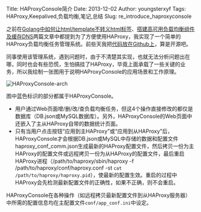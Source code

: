 Title: HAProxyConsole简介
Date: 2013-12-02
Author: youngsterxyf
Tags: HAProxy,Keepalived,负载均衡,笔记,总结
Slug: re_introduce_haproxyconsole

之前在[Golang中如何让html/template不转义html标签](http://youngsterxyf.github.io/2013/11/01/unescape-html-in-golang-html_template/)、[搭建高可用负载均衡组件及缓存DNS](http://youngsterxyf.github.io/2013/10/16/high-availability-load-balancer-and-dns/)两篇文章中都提到为了方便使用HAProxy，我实现了一个简单的HAProxy负载均衡任务管理系统。前些天我把[代码放在Github上](http://youngsterxyf.github.io/haproxyconsole/)，算是开源吧。

同事使用该管理系统，遇到问题时，由于不清楚其实现，也就无法分析问题出在哪，同时也会有些恐慌，生怕搞挂了HAProxy，毕竟上面承载了一些关键的业务，所以我绘制一张图用于说明HAProxyConsole的应用场景和工作原理。

![HAProxyConsole-arch](/assets/uploads/pics/HAProxyConsole-arch.png)

图中蓝色标识的部分都属于HAProxyConsole。

- 用户通过Web页面增/删/改/查负载均衡任务，但这4个操作直接修改的都仅是数据库（DB.json或MySQL数据库）。另外，HAProxyConsole的Web页面中还嵌入了主从HAProxy自带的数据统计页面。
- 只有当用户点击按钮“应用到主HAProxy”或“应用到从HAProxy”后，HAProxyConsole才会根据DB.json或MySQL中存储的数据和配置文件haproxy_conf_comm.json生成最新的HAProxy配置文件，然后拷贝一份为主HAProxy的配置文件或远程拷贝一份为从HAProxy的配置文件，最后重启HAProxy进程（/path/to/haproxy/sbin/haproxy -f /path/to/haproxy/conf/haproxy.conf -st `cat /path/to/haproxy/haproxy.pid`），使最新的配置生效。重启的过程中HAProxy会先检测最新配置文件的正确性，如果不正确，则不会重启。

HAProxyConsole在各种操作（如远程拷贝最新配置文件到从HAProxy服务器）中所需的配置信息均在主配置文件`conf/app_conf.ini`中设定。
